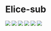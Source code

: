 # Elice-sub
<img src="https://img.shields.io/badge/Typescript-blue?style=flat-square&logo=Typescript&logoColor=white"/>
<img src="https://img.shields.io/badge/React-blue?style=flat-square&logo=React&logoColor=white"/>
<img src="https://img.shields.io/badge/Recoil-black?style=flat-square&logo=Recoil&logoColor=white"/>
<img src="https://img.shields.io/badge/ReactQuery-FF4154?style=flat-square&logo=ReactQuery&logoColor=red"/>
<img src="https://img.shields.io/badge/ReactHookForm-EC5990?style=flat-square&logo=ReactHookForm&logoColor=black"/>
<img src="https://img.shields.io/badge/Axios-5A29E4?style=flat-square&logo=Axios&logoColor=white"/>

